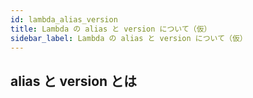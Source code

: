 ```yaml
---
id: lambda_alias_version
title: Lambda の alias と version について（仮）
sidebar_label: Lambda の alias と version について（仮）
---
```

## alias と version とは